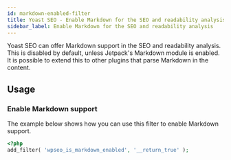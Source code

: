 ```yaml
---
id: markdown-enabled-filter
title: Yoast SEO - Enable Markdown for the SEO and readability analysis
sidebar_label: Enable Markdown for the SEO and readability analysis
---
```

Yoast SEO can offer Markdown support in the SEO and readability analysis. This is disabled by default, unless Jetpack's Markdown module is enabled. It is possible to extend this to other plugins that parse Markdown in the content.

## Usage
### Enable Markdown support

The example below shows how you can use this filter to enable Markdown support.
```php
<?php
add_filter( 'wpseo_is_markdown_enabled', '__return_true' );
```
